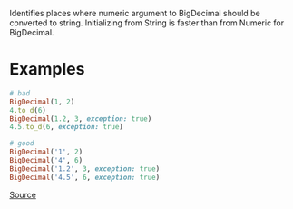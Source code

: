 
Identifies places where numeric argument to BigDecimal should be
converted to string. Initializing from String is faster
than from Numeric for BigDecimal.

# Examples

```ruby
# bad
BigDecimal(1, 2)
4.to_d(6)
BigDecimal(1.2, 3, exception: true)
4.5.to_d(6, exception: true)

# good
BigDecimal('1', 2)
BigDecimal('4', 6)
BigDecimal('1.2', 3, exception: true)
BigDecimal('4.5', 6, exception: true)
```

[Source](http://www.rubydoc.info/gems/rubocop/RuboCop/Cop/Performance/BigDecimalWithNumericArgument)